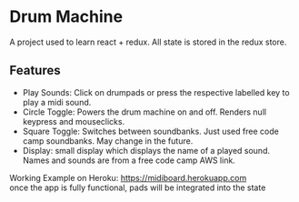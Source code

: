 # Drum Machine
A project used to learn react + redux. All state is stored in the redux store.

## Features
* Play Sounds: Click on drumpads or press the respective labelled key to play a midi sound.
* Circle Toggle: Powers the drum machine on and off. Renders null keypress and mouseclicks.
* Square Toggle: Switches between soundbanks. Just used free code camp soundbanks. May change in the future.
* Display: small display which displays the name of a played sound. Names and sounds are from a free code camp AWS link. 

Working Example on Heroku: https://midiboard.herokuapp.com  
once the app is fully functional, pads will be integrated into the state 
